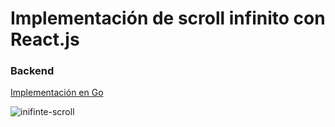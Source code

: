 # Implementación de scroll infinito con React.js
### Backend
[Implementación en Go](https://github.com/Josh2604/go-infinite-scroll)

![inifinte-scroll](https://media.giphy.com/media/JdeMMnTNJzEWSQrEjr/giphy.gif)